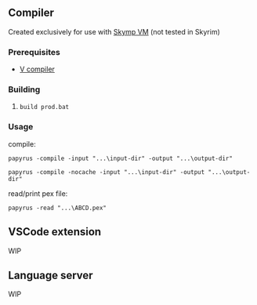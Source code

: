 
## Compiler

Сreated exclusively for use with [Skymp VM](https://github.com/skyrim-multiplayer/skymp5-server/tree/master/scamp_native/papyrus_vm_lib) (not tested in Skyrim)

### Prerequisites

* [V compiler](https://github.com/vlang/v/releases)

### Building

1. ```build prod.bat```

### Usage

compile:

```papyrus -compile -input "...\input-dir" -output "...\output-dir"```

```papyrus -compile -nocache -input "...\input-dir" -output "...\output-dir"```

read/print pex file:

```papyrus -read "...\ABCD.pex"```

## VSCode extension
WIP

## Language server
WIP
